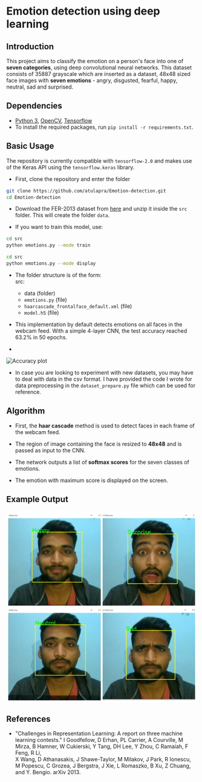 # Emotion detection using deep learning

## Introduction

This project aims to classify the emotion on a person's face into one of **seven categories**, using deep convolutional neural networks. This dataset consists of 35887 grayscale which are inserted as a dataset, 48x48 sized face images with **seven emotions** - angry, disgusted, fearful, happy, neutral, sad and surprised.

## Dependencies

* [Python 3](https://www.python.org/downloads/), [OpenCV](https://opencv.org/), [Tensorflow](https://www.tensorflow.org/)
* To install the required packages, run `pip install -r requirements.txt`.

## Basic Usage

The repository is currently compatible with `tensorflow-2.0` and makes use of the Keras API using the `tensorflow.keras` library.

* First, clone the repository and enter the folder

```bash
git clone https://github.com/atulapra/Emotion-detection.git
cd Emotion-detection
```

* Download the FER-2013 dataset from [here](https://www.kaggle.com/datasets/ananthu017/emotion-detection-fer) and unzip it inside the `src` folder. This will create the folder `data`.

* If you want to train this model, use:  

```bash
cd src
python emotions.py --mode train
```

```bash
cd src
python emotions.py --mode display
```

* The folder structure is of the form:  
  src:
  * data (folder)
  * `emotions.py` (file)
  * `haarcascade_frontalface_default.xml` (file)
  * `model.h5` (file)

* This implementation by default detects emotions on all faces in the webcam feed. With a simple 4-layer CNN, the test accuracy reached 63.2% in 50 epochs.
* 
![Accuracy plot](https://www.google.com/url?sa=i&url=https%3A%2F%2Fgithub.com%2Falre4436%2FEmotion-recognition&psig=AOvVaw2j1Xf4exgsFB4k_mEV-F87&ust=1650791003935000&source=images&cd=vfe&ved=0CAwQjRxqFwoTCNDq1IvqqfcCFQAAAAAdAAAAABAM)

* In case you are looking to experiment with new datasets, you may have to deal with data in the csv format. I have provided the code I wrote for data preprocessing in the `dataset_prepare.py` file which can be used for reference.

## Algorithm

* First, the **haar cascade** method is used to detect faces in each frame of the webcam feed.

* The region of image containing the face is resized to **48x48** and is passed as input to the CNN.

* The network outputs a list of **softmax scores** for the seven classes of emotions.

* The emotion with maximum score is displayed on the screen.

## Example Output

![Mutiface]( https://github.com/devanshukla/Emotion_detection-dev/blob/main/IMG-20220111-WA0014.jpg)

## References

* "Challenges in Representation Learning: A report on three machine learning contests." I Goodfellow, D Erhan, PL Carrier, A Courville, M Mirza, B
   Hamner, W Cukierski, Y Tang, DH Lee, Y Zhou, C Ramaiah, F Feng, R Li,  
   X Wang, D Athanasakis, J Shawe-Taylor, M Milakov, J Park, R Ionescu,
   M Popescu, C Grozea, J Bergstra, J Xie, L Romaszko, B Xu, Z Chuang, and
   Y. Bengio. arXiv 2013.
